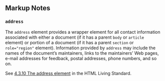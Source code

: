 ## Markup Notes

### `address`
The `address` element provides a wrapper element for all contact information associated with either a document (if it has a parent `body` or `article` element) or portion of a document (if it has a parent `section` or `role="region"` element). Information provided by `address` may include the names of the document’s maintainers, links to the maintainers’ Web pages, e-mail addresses for feedback, postal addresses, phone numbers, and so on.

See [4.3.10 The address element](https://html.spec.whatwg.org/multipage/sections.html#the-address-element) in the HTML Living Standard.